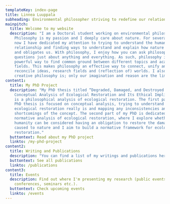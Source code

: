 ```yaml
---
templateKey: index-page
title: Linnea Luuppala
subheading: Environmental philosopher striving to redefine our relationship with nature
mainpitch:
  title: Welcome to my website
  description: "I am a Doctoral student working on environmental philosophy.
    Philosophy is my passion and I deeply care about nature. For several years
    now I have dedicated my attention to trying to understand the human-nature
    relationship and finding ways to understand and explain how nature has value
    and obligates us. With philosophy, I enjoy how you can ask philosophical
    questions just about anything and everything. As such, philosophy is a
    powerful way to find common ground between different topics and academic
    fields. This makes philosophy an effective way to connect, unify and
    reconcile ideas, research fields and (reflection of) worlds. I also love how
    creative philosophy is; only our imagination and reason are the limit.  "
content1:
  title: My PhD Project
  description: "My PhD thesis titled “Degraded, Damaged, and Destroyed: A
    Conceptual Analysis of Ecological Restoration and Its Ethical Implications”
    is a philosophical analysis of ecological restoration. The first part of my
    PhD thesis is focused on conceptual analysis, trying to understand what
    ecological restoration really is and mapping any inconsistencies and
    shortcomings of the concept. The second part of my PhD is dedicated to the
    normative analysis of ecological restoration, where I explore whether
    humanity can be considered having an obligation to restore the damage it has
    caused to nature and I aim to build a normative framework for ecological
    restoration."
  buttontext: Read about my PhD project
  linkto: /my-phd-project
content2:
  title: Writing and Publications
  description: "You can find a list of my writings and publications here. "
  buttontext: See all publications
  linkto: /publications
content3:
  title: Events
  description: Find out where I'm presenting my research (public events,
    conferences, seminars etc.).
  buttontext: Check upcoming events
  linkto: /events
---
```

